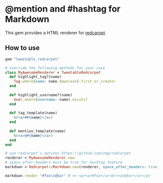# @mention and #hashtag for Markdown

This gem provides a HTML renderer for [redcarpet](https://github.com/vmg/redcarpet).

## How to use

```ruby
gem "tweetable_redcarpet"
```

```ruby
# override the following methods for your case
class MyAwesomeRenderer < TweetableRedcarpet
  def highlight_tag?(name)
    Tag.where(name: name.downcase).first_or_create!
  end
  
  def highlight_username?(name)
    User.where(username: name).exists?
  end
  
  def tag_template(name)
    %(<a>##{name}</a>)
  end
  
  def mention_template(name)
    %(<a>@#{name}</a>)
  end
end

# use redcarpet's options https://github.com/vmg/redcarpet
renderer = MyAwesomeRenderer.new
# space_after_headers must be true for hashtag feature
markdown = Redcarpet::Markdown.new(renderer, space_after_headers: true)

markdown.render "#foo\n@bar" # => <p><a>#foo</a><br><a>@bar</a></p>
```
